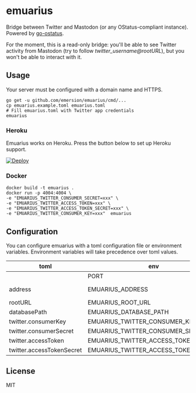 # emuarius

Bridge between Twitter and Mastodon (or any OStatus-compliant instance). Powered by [go-ostatus](https://github.com/emersion/go-ostatus).

For the moment, this is a read-only bridge: you'll be able to see Twitter
activity from Mastodon (try to follow _twitter_username@rootURL_), but you won't be able to interact with it.

## Usage

Your server must be configured with a domain name and HTTPS.

```shell
go get -u github.com/emersion/emuarius/cmd/...
cp emuarius.example.toml emuarius.toml
# Fill emuarius.toml with Twitter app credentials
emuarius
```

### Heroku

Emuarius works on Heroku. Press the button below to set up Heroku support.

[![Deploy](https://www.herokucdn.com/deploy/button.svg)](https://heroku.com/deploy)

### Docker

```shell
docker build -t emuarius .
docker run -p 4004:4004 \
-e "EMUARIUS_TWITTER_CONSUMER_SECRET=xxx" \
-e "EMUARIUS_TWITTER_ACCESS_TOKEN=xxx" \
-e "EMUARIUS_TWITTER_ACCESS_TOKEN_SECRET=xxx" \
-e "EMUARIUS_TWITTER_CONSUMER_KEY=xxx"  emuarius
```

## Configuration

You can configure emuarius with a toml configuration file or environment variables. Environment variables will take precedence over toml values.

| toml                      | env                                  | default                |
| ------------------------- | ------------------------------------ | ---------------------- |
|                           | PORT                                 |                        |
| address                   | EMUARIUS_ADDRESS                     | :4004 or 0.0.0.0:$PORT |
| rootURL                   | EMUARIUS_ROOT_URL                    | http://localhost:4004  |
| databasePath              | EMUARIUS_DATABASE_PATH               | ./emuarius.db          |
| twitter.consumerKey       | EMUARIUS_TWITTER_CONSUMER_KEY        |                        |
| twitter.consumerSecret    | EMUARIUS_TWITTER_CONSUMER_SECRET     |                        |
| twitter.accessToken       | EMUARIUS_TWITTER_ACCESS_TOKEN        |                        |
| twitter.accessTokenSecret | EMUARIUS_TWITTER_ACCESS_TOKEN_SECRET |                        |

## License

MIT

